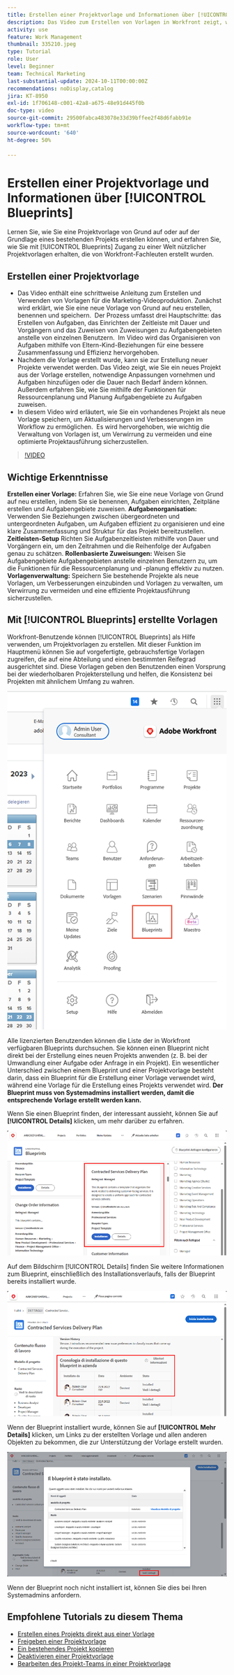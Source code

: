 ```yaml
---
title: Erstellen einer Projektvorlage und Informationen über [!UICONTROL Blueprints]
description: Das Video zum Erstellen von Vorlagen in Workfront zeigt, wie Sie neue Projektvorlagen erstellen, sie für neue Projekte verwenden, vorhandene Projekte als Vorlagen speichern, vordefinierte Blueprints verwenden und Aufgabengebiete für ein effizientes Ressourcenmanagement zuweisen.
activity: use
feature: Work Management
thumbnail: 335210.jpeg
type: Tutorial
role: User
level: Beginner
team: Technical Marketing
last-substantial-update: 2024-10-11T00:00:00Z
recommendations: noDisplay,catalog
jira: KT-8950
exl-id: 1f706148-c001-42a8-a675-48e91d445f0b
doc-type: video
source-git-commit: 29500fabca483078e33d39bffee2f48d6fabb91e
workflow-type: tm+mt
source-wordcount: '640'
ht-degree: 50%

---
```


# Erstellen einer Projektvorlage und Informationen über [!UICONTROL Blueprints]


Lernen Sie, wie Sie eine Projektvorlage von Grund auf oder auf der Grundlage eines bestehenden Projekts erstellen können, und erfahren Sie, wie Sie mit [!UICONTROL Blueprints] Zugang zu einer Welt nützlicher Projektvorlagen erhalten, die von Workfront-Fachleuten erstellt wurden.

## Erstellen einer Projektvorlage

* Das Video enthält eine schrittweise Anleitung zum Erstellen und Verwenden von Vorlagen für die Marketing-Videoproduktion. Zunächst wird erklärt, wie Sie eine neue Vorlage von Grund auf neu erstellen, benennen und speichern. &#x200B; Der Prozess umfasst drei Hauptschritte: das Erstellen von Aufgaben, das Einrichten der Zeitleiste mit Dauer und Vorgängern und das Zuweisen von Zuweisungen zu Aufgabengebieten anstelle von einzelnen Benutzern. &#x200B; Im Video wird das Organisieren von Aufgaben mithilfe von Eltern-Kind-Beziehungen für eine bessere Zusammenfassung und Effizienz hervorgehoben. &#x200B;
* Nachdem die Vorlage erstellt wurde, kann sie zur Erstellung neuer Projekte verwendet werden. Das Video zeigt, wie Sie ein neues Projekt aus der Vorlage erstellen, notwendige Anpassungen vornehmen und Aufgaben hinzufügen oder die Dauer nach Bedarf ändern können. &#x200B; Außerdem erfahren Sie, wie Sie mithilfe der Funktionen für Ressourcenplanung und Planung Aufgabengebiete zu Aufgaben zuweisen. &#x200B;
* In diesem Video wird erläutert, wie Sie ein vorhandenes Projekt als neue Vorlage speichern, um Aktualisierungen und Verbesserungen im Workflow zu ermöglichen. &#x200B; Es wird hervorgehoben, wie wichtig die Verwaltung von Vorlagen ist, um Verwirrung zu vermeiden und eine optimierte Projektausführung sicherzustellen. &#x200B;

>[!VIDEO](https://video.tv.adobe.com/v/335210/?quality=12&learn=on)

## Wichtige Erkenntnisse

**Erstellen einer Vorlage:** Erfahren Sie, wie Sie eine neue Vorlage von Grund auf neu erstellen, indem Sie sie benennen, Aufgaben einrichten, Zeitpläne erstellen und Aufgabengebiete zuweisen. &#x200B;
**Aufgabenorganisation:** Verwenden Sie Beziehungen zwischen übergeordneten und untergeordneten Aufgaben, um Aufgaben effizient zu organisieren und eine klare Zusammenfassung und Struktur für das Projekt bereitzustellen. &#x200B;
**Zeitleisten-Setup** Richten Sie Aufgabenzeitleisten mithilfe von Dauer und Vorgängern ein, um den Zeitrahmen und die Reihenfolge der Aufgaben genau zu schätzen. &#x200B;
**Rollenbasierte Zuweisungen:** Weisen Sie Aufgabengebiete Aufgabengebieten anstelle einzelnen Benutzern zu, um die Funktionen für die Ressourcenplanung und -planung effektiv zu nutzen. &#x200B;
**Vorlagenverwaltung:** Speichern Sie bestehende Projekte als neue Vorlagen, um Verbesserungen einzubinden und Vorlagen zu verwalten, um Verwirrung zu vermeiden und eine effiziente Projektausführung sicherzustellen. &#x200B;


## Mit [!UICONTROL Blueprints] erstellte Vorlagen

Workfront-Benutzende können [!UICONTROL Blueprints] als Hilfe verwenden, um Projektvorlagen zu erstellen. Mit dieser Funktion im Hauptmenü können Sie auf vorgefertigte, gebrauchsfertige Vorlagen zugreifen, die auf eine Abteilung und einen bestimmten Reifegrad ausgerichtet sind. Diese Vorlagen geben den Benutzenden einen Vorsprung bei der wiederholbaren Projekterstellung und helfen, die Konsistenz bei Projekten mit ähnlichem Umfang zu wahren.

![Blueprints im Hauptmenü](assets/pt-blueprints-01.png)

Alle lizenzierten Benutzenden können die Liste der in Workfront verfügbaren Blueprints durchsuchen. Sie können einen Blueprint nicht direkt bei der Erstellung eines neuen Projekts anwenden (z. B. bei der Umwandlung einer Aufgabe oder Anfrage in ein Projekt). Ein wesentlicher Unterschied zwischen einem Blueprint und einer Projektvorlage besteht darin, dass ein Blueprint für die Erstellung einer Vorlage verwendet wird, während eine Vorlage für die Erstellung eines Projekts verwendet wird. **Der Blueprint muss von Systemadmins installiert werden, damit die entsprechende Vorlage erstellt werden kann.**

Wenn Sie einen Blueprint finden, der interessant aussieht, können Sie auf **[!UICONTROL Details]** klicken, um mehr darüber zu erfahren.

![Liste der Blueprints](assets/pt-blueprints-02.png)

Auf dem Bildschirm [!UICONTROL Details] finden Sie weitere Informationen zum Blueprint, einschließlich des Installationsverlaufs, falls der Blueprint bereits installiert wurde.

![Details zur Verwendung eines Blueprints](assets/pt-blueprints-03.png)

Wenn der Blueprint installiert wurde, können Sie auf **[!UICONTROL Mehr Details]** klicken, um Links zu der erstellten Vorlage und allen anderen Objekten zu bekommen, die zur Unterstützung der Vorlage erstellt wurden.

![Details zur Installation eines Blueprints](assets/pt-blueprints-04.png)

Wenn der Blueprint noch nicht installiert ist, können Sie dies bei Ihren Systemadmins anfordern.

## Empfohlene Tutorials zu diesem Thema

* [Erstellen eines Projekts direkt aus einer Vorlage](/help/manage-work/create-and-manage-project-templates/create-a-project-directly-from-a-template.md)
* [Freigeben einer Projektvorlage](/help/manage-work/create-and-manage-project-templates/share-a-project-template.md)
* [Ein bestehendes Projekt kopieren](/help/manage-work/manage-projects/copy-an-existing-project.md)
* [Deaktivieren einer Projektvorlage](/help/manage-work/create-and-manage-project-templates/deactivate-a-project-template.md)
* [Bearbeiten des Projekt-Teams in einer Projektvorlage](/help/manage-work/create-and-manage-project-templates/edit-the-project-team-in-a-project-template.md)
